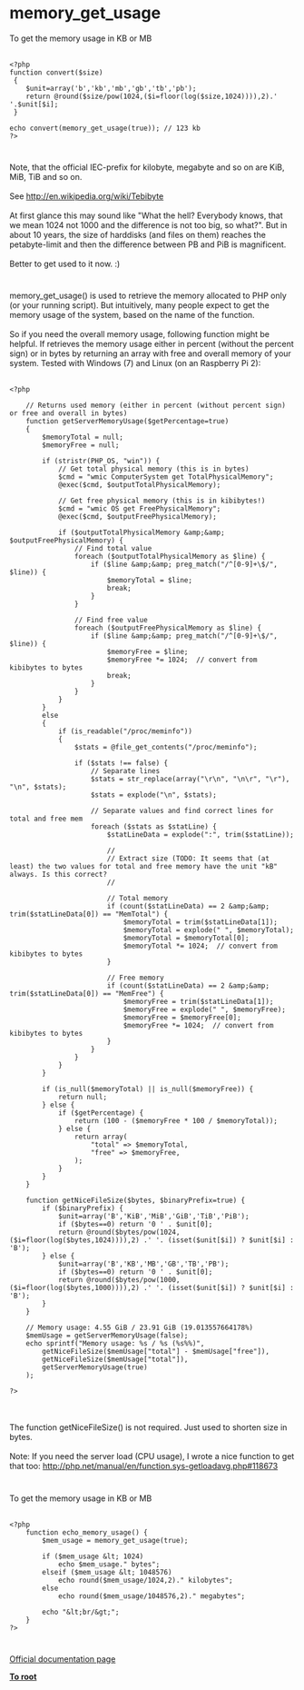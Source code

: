 # memory_get_usage



To get the memory usage in KB or MB<br><br>

```
<?php
function convert($size)
 {
    $unit=array('b','kb','mb','gb','tb','pb');
    return @round($size/pow(1024,($i=floor(log($size,1024)))),2).' '.$unit[$i];
 }

echo convert(memory_get_usage(true)); // 123 kb
?>
```
  

#

Note, that the official IEC-prefix for kilobyte, megabyte and so on are KiB, MiB, TiB and so on.<br><br>See http://en.wikipedia.org/wiki/Tebibyte<br><br>At first glance this may sound like "What the hell? Everybody knows, that we mean 1024 not 1000 and the difference is not too big, so what?". But in about 10 years, the size of harddisks (and files on them) reaches the petabyte-limit and then the difference between PB and PiB is magnificent.<br><br>Better to get used to it now. :)  

#

memory_get_usage() is used to retrieve the memory allocated to PHP only (or your running script). But intuitively, many people expect to get the memory usage of the system, based on the name of the function.<br><br>So if you need the overall memory usage, following function might be helpful. If retrieves the memory usage either in percent (without the percent sign) or in bytes by returning an array with free and overall memory of your system. Tested with Windows (7) and Linux (on an Raspberry Pi 2):<br><br>

```
<?php

    // Returns used memory (either in percent (without percent sign) or free and overall in bytes)
    function getServerMemoryUsage($getPercentage=true)
    {
        $memoryTotal = null;
        $memoryFree = null;

        if (stristr(PHP_OS, "win")) {
            // Get total physical memory (this is in bytes)
            $cmd = "wmic ComputerSystem get TotalPhysicalMemory";
            @exec($cmd, $outputTotalPhysicalMemory);

            // Get free physical memory (this is in kibibytes!)
            $cmd = "wmic OS get FreePhysicalMemory";
            @exec($cmd, $outputFreePhysicalMemory);

            if ($outputTotalPhysicalMemory &amp;&amp; $outputFreePhysicalMemory) {
                // Find total value
                foreach ($outputTotalPhysicalMemory as $line) {
                    if ($line &amp;&amp; preg_match("/^[0-9]+\$/", $line)) {
                        $memoryTotal = $line;
                        break;
                    }
                }

                // Find free value
                foreach ($outputFreePhysicalMemory as $line) {
                    if ($line &amp;&amp; preg_match("/^[0-9]+\$/", $line)) {
                        $memoryFree = $line;
                        $memoryFree *= 1024;  // convert from kibibytes to bytes
                        break;
                    }
                }
            }
        }
        else
        {
            if (is_readable("/proc/meminfo"))
            {
                $stats = @file_get_contents("/proc/meminfo");

                if ($stats !== false) {
                    // Separate lines
                    $stats = str_replace(array("\r\n", "\n\r", "\r"), "\n", $stats);
                    $stats = explode("\n", $stats);

                    // Separate values and find correct lines for total and free mem
                    foreach ($stats as $statLine) {
                        $statLineData = explode(":", trim($statLine));

                        //
                        // Extract size (TODO: It seems that (at least) the two values for total and free memory have the unit "kB" always. Is this correct?
                        //

                        // Total memory
                        if (count($statLineData) == 2 &amp;&amp; trim($statLineData[0]) == "MemTotal") {
                            $memoryTotal = trim($statLineData[1]);
                            $memoryTotal = explode(" ", $memoryTotal);
                            $memoryTotal = $memoryTotal[0];
                            $memoryTotal *= 1024;  // convert from kibibytes to bytes
                        }

                        // Free memory
                        if (count($statLineData) == 2 &amp;&amp; trim($statLineData[0]) == "MemFree") {
                            $memoryFree = trim($statLineData[1]);
                            $memoryFree = explode(" ", $memoryFree);
                            $memoryFree = $memoryFree[0];
                            $memoryFree *= 1024;  // convert from kibibytes to bytes
                        }
                    }
                }
            }
        }

        if (is_null($memoryTotal) || is_null($memoryFree)) {
            return null;
        } else {
            if ($getPercentage) {
                return (100 - ($memoryFree * 100 / $memoryTotal));
            } else {
                return array(
                    "total" => $memoryTotal,
                    "free" => $memoryFree,
                );
            }
        }
    }

    function getNiceFileSize($bytes, $binaryPrefix=true) {
        if ($binaryPrefix) {
            $unit=array('B','KiB','MiB','GiB','TiB','PiB');
            if ($bytes==0) return '0 ' . $unit[0];
            return @round($bytes/pow(1024,($i=floor(log($bytes,1024)))),2) .' '. (isset($unit[$i]) ? $unit[$i] : 'B');
        } else {
            $unit=array('B','KB','MB','GB','TB','PB');
            if ($bytes==0) return '0 ' . $unit[0];
            return @round($bytes/pow(1000,($i=floor(log($bytes,1000)))),2) .' '. (isset($unit[$i]) ? $unit[$i] : 'B');
        }
    }

    // Memory usage: 4.55 GiB / 23.91 GiB (19.013557664178%)
    $memUsage = getServerMemoryUsage(false);
    echo sprintf("Memory usage: %s / %s (%s%%)",
        getNiceFileSize($memUsage["total"] - $memUsage["free"]),
        getNiceFileSize($memUsage["total"]),
        getServerMemoryUsage(true)
    );

?>
```
<br><br>The function getNiceFileSize() is not required. Just used to shorten size in bytes.<br><br>Note: If you need the server load (CPU usage), I wrote a nice function to get that too: http://php.net/manual/en/function.sys-getloadavg.php#118673  

#

To get the memory usage in KB or MB<br><br>

```
<?php
    function echo_memory_usage() {
        $mem_usage = memory_get_usage(true);
        
        if ($mem_usage &lt; 1024)
            echo $mem_usage." bytes";
        elseif ($mem_usage &lt; 1048576)
            echo round($mem_usage/1024,2)." kilobytes";
        else
            echo round($mem_usage/1048576,2)." megabytes";
            
        echo "&lt;br/&gt;";
    }
?>
```
  

#

[Official documentation page](https://www.php.net/manual/en/function.memory-get-usage.php)

**[To root](/README.md)**